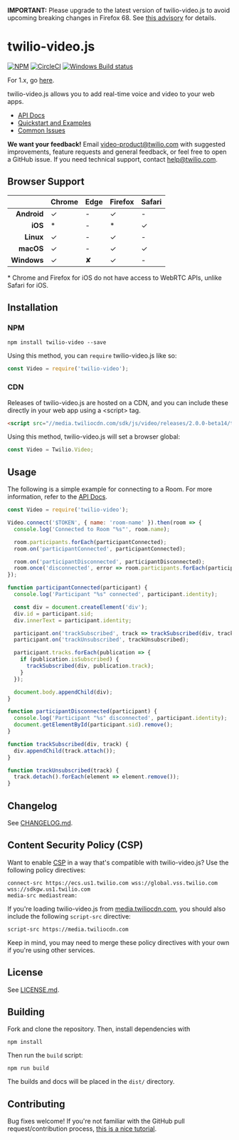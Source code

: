 **IMPORTANT:** Please upgrade to the latest version of twilio-video.js to avoid upcoming breaking changes in Firefox 68.
See [this advisory](https://support.twilio.com/hc/en-us/articles/360024434554-Twilio-Video-JavaScript-SDK-Breaking-Changes-in-Firefox-68-July-9-2019-) for details.

twilio-video.js
===============


[![NPM](https://img.shields.io/npm/v/twilio-video.svg)](https://www.npmjs.com/package/twilio-video) [![CircleCI](https://circleci.com/gh/twilio/twilio-video.js/tree/master.svg?style=svg)](https://circleci.com/gh/twilio/twilio-video.js/tree/master) [![Windows Build status](https://ci.appveyor.com/api/projects/status/gi5cj6dpfudsqhtg?svg=true)](https://ci.appveyor.com/project/markandrus/twilio-video-js)

For 1.x, go [here](https://github.com/twilio/twilio-video.js/tree/support-1.x/).

twilio-video.js allows you to add real-time voice and video to your web apps.

* [API Docs](//media.twiliocdn.com/sdk/js/video/releases/2.0.0-beta14/docs)
* [Quickstart and Examples](//github.com/twilio/video-quickstart-js/tree/master)
* [Common Issues](https://github.com/twilio/twilio-video.js/blob/master/COMMON_ISSUES.md)

**We want your feedback!** Email
[video-product@twilio.com](mailto:video-product@twilio.com) with suggested
improvements, feature requests and general feedback, or feel free to open a
GitHub issue. If you need technical support, contact
[help@twilio.com](mailto:help@twilio.com).

Browser Support
---------------

|             | Chrome | Edge | Firefox | Safari |
| -----------:|:------ |:---- |:------- |:------ |
| **Android** | ✓      | -    | ✓       | -      |
| **iOS**     | *      | -    | *       | ✓      |
| **Linux**   | ✓      | -    | ✓       | -      |
| **macOS**   | ✓      | -    | ✓       | ✓      |
| **Windows** | ✓      | ✘    | ✓       | -      |

\* Chrome and Firefox for iOS do not have access to WebRTC APIs, unlike Safari
for iOS.

Installation
------------

### NPM

```
npm install twilio-video --save
```

Using this method, you can `require` twilio-video.js like so:

```js
const Video = require('twilio-video');
```

### CDN

Releases of twilio-video.js are hosted on a CDN, and you can include these
directly in your web app using a &lt;script&gt; tag.

```html
<script src="//media.twiliocdn.com/sdk/js/video/releases/2.0.0-beta14/twilio-video.min.js"></script>
```

Using this method, twilio-video.js will set a browser global:

```js
const Video = Twilio.Video;
```

Usage
-----

The following is a simple example for connecting to a Room. For more information, refer to the
[API Docs](//media.twiliocdn.com/sdk/js/video/releases/2.0.0-beta14/docs).

```js
const Video = require('twilio-video');

Video.connect('$TOKEN', { name: 'room-name' }).then(room => {
  console.log('Connected to Room "%s"', room.name);

  room.participants.forEach(participantConnected);
  room.on('participantConnected', participantConnected);

  room.on('participantDisconnected', participantDisconnected);
  room.once('disconnected', error => room.participants.forEach(participantDisconnected));
});

function participantConnected(participant) {
  console.log('Participant "%s" connected', participant.identity);

  const div = document.createElement('div');
  div.id = participant.sid;
  div.innerText = participant.identity;

  participant.on('trackSubscribed', track => trackSubscribed(div, track));
  participant.on('trackUnsubscribed', trackUnsubscribed);

  participant.tracks.forEach(publication => {
    if (publication.isSubscribed) {
      trackSubscribed(div, publication.track);
    }
  });

  document.body.appendChild(div);
}

function participantDisconnected(participant) {
  console.log('Participant "%s" disconnected', participant.identity);
  document.getElementById(participant.sid).remove();
}

function trackSubscribed(div, track) {
  div.appendChild(track.attach());
}

function trackUnsubscribed(track) {
  track.detach().forEach(element => element.remove());
}
```

Changelog
---------

See [CHANGELOG.md](https://github.com/twilio/twilio-video.js/blob/master/CHANGELOG.md).

Content Security Policy (CSP)
-----------------------------

Want to enable [CSP](https://developer.mozilla.org/en-US/docs/Web/HTTP/CSP) in a
way that's compatible with twilio-video.js? Use the following policy directives:

```
connect-src https://ecs.us1.twilio.com wss://global.vss.twilio.com wss://sdkgw.us1.twilio.com
media-src mediastream:
```

If you're loading twilio-video.js from [media.twiliocdn.com](https://media.twiliocdn.com),
you should also include the following `script-src` directive:

```
script-src https://media.twiliocdn.com
```

Keep in mind, you may need to merge these policy directives with your own if
you're using other services.

License
-------

See [LICENSE.md](https://github.com/twilio/twilio-video.js/blob/master/LICENSE.md).

Building
--------

Fork and clone the repository. Then, install dependencies with

```
npm install
```

Then run the `build` script:

```
npm run build
```

The builds and docs will be placed in the `dist/` directory.

Contributing
------------

Bug fixes welcome! If you're not familiar with the GitHub pull
request/contribution process,
[this is a nice tutorial](https://gun.io/blog/how-to-github-fork-branch-and-pull-request/).
